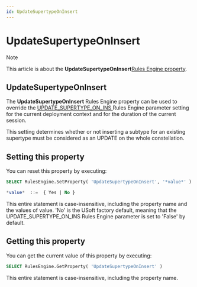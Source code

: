 ```yaml
---
id: UpdateSupertypeOnInsert
---
```


# UpdateSupertypeOnInsert



> [!NOTE]
> This article is about the **UpdateSupertypeOnInsert**[Rules Engine property](/docs/Modeller%20and%20Rules%20Engine/Rules%20Engine%20properties).

## **UpdateSupertypeOnInsert**

The **UpdateSupertypeOnInsert** Rules Engine property can be used to override the [UPDATE_SUPERTYPE_ON_INS ](/docs/Modeller%20and%20Rules%20Engine/Introducing%20USoft%20Modeller%20and%20Rules%20Engine/Rules%20Engine%20parameters.md)Rules Engine parameter setting for the current deployment context and for the duration of the current session.

This setting determines whether or not inserting a subtype for an existing supertype must be considered as an UPDATE on the whole constellation.

## Setting this property

You can reset this property by executing:

```sql
SELECT RulesEngine.SetProperty( 'UpdateSupertypeOnInsert', '*value*' )

*value*  ::=  { Yes | No }
```

This entire statement is case-insensitive, including the property name and the values of value. 'No' is the USoft factory default, meaning that the UPDATE_SUPERTYPE_ON_INS Rules Engine parameter is set to 'False' by default.

## Getting this property

You can get the current value of this property by executing:

```sql
SELECT RulesEngine.GetProperty( 'UpdateSupertypeOnInsert' )
```

This entire statement is case-insensitive, including the property name.